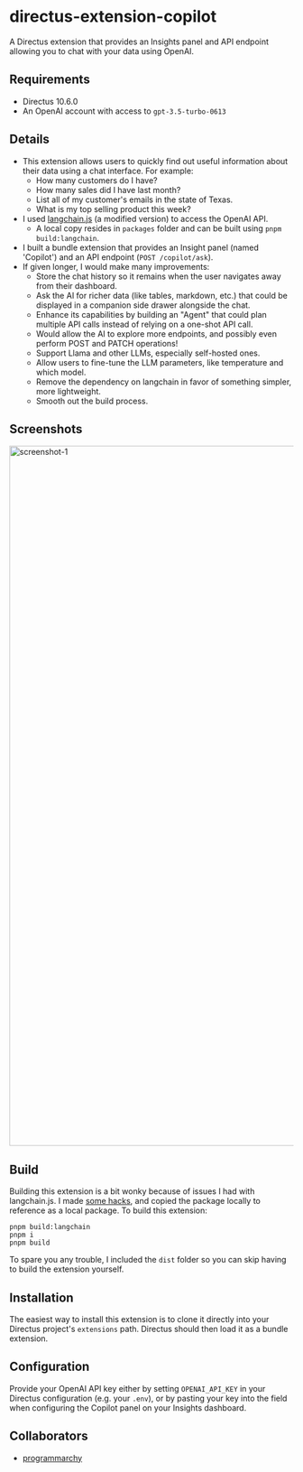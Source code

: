 # directus-extension-copilot

A Directus extension that provides an Insights panel and API endpoint allowing you to chat with your data using OpenAI.

## Requirements

- Directus 10.6.0
- An OpenAI account with access to `gpt-3.5-turbo-0613`

## Details

- This extension allows users to quickly find out useful information about their data using a chat interface. For example:
  - How many customers do I have?
  - How many sales did I have last month?
  - List all of my customer's emails in the state of Texas.
  - What is my top selling product this week?
- I used [langchain.js](https://js.langchain.com) (a modified version) to access the OpenAI API.
  - A local copy resides in `packages` folder and can be built using `pnpm build:langchain`.
- I built a bundle extension that provides an Insight panel (named 'Copilot') and an API endpoint (`POST /copilot/ask`).
- If given longer, I would make many improvements:
  - Store the chat history so it remains when the user navigates away from their dashboard.
  - Ask the AI for richer data (like tables, markdown, etc.) that could be displayed in a companion side drawer alongside the chat.
  - Enhance its capabilities by building an "Agent" that could plan multiple API calls instead of relying on a one-shot API call.
  - Would allow the AI to explore more endpoints, and possibly even perform POST and PATCH operations!
  - Support Llama and other LLMs, especially self-hosted ones.
  - Allow users to fine-tune the LLM parameters, like temperature and which model.
  - Remove the dependency on langchain in favor of something simpler, more lightweight.
  - Smooth out the build process.

## Screenshots

<img width="1241" alt="screenshot-1" src="https://github.com/programmarchy/directus-extension-copilot/assets/622192/de911a27-7ffb-4d7a-9f1e-3129489308f7">

## Build

Building this extension is a bit wonky because of issues I had with langchain.js. I made [some hacks](https://github.com/programmarchy/langchainjs/commit/5259940ea9e2f23d6761f21f912d46dfe640bf5e), and copied the package locally to reference as a local package. To build this extension:

```
pnpm build:langchain
pnpm i
pnpm build
```

To spare you any trouble, I included the `dist` folder so you can skip having to build the extension yourself.

## Installation

The easiest way to install this extension is to clone it directly into your Directus project's `extensions` path. Directus should then load it as a bundle extension.

## Configuration

Provide your OpenAI API key either by setting `OPENAI_API_KEY` in your Directus configuration (e.g. your `.env`), or by pasting your key into the field when configuring the Copilot panel on your Insights dashboard.

## Collaborators

- [programmarchy](https://github.com/programmarchy)
